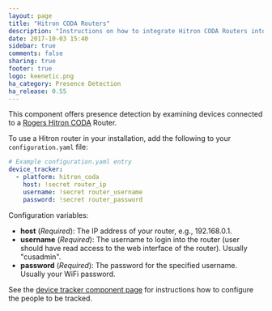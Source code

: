 ```yaml
---
layout: page
title: "Hitron CODA Routers"
description: "Instructions on how to integrate Hitron CODA Routers into Home Assistant."
date: 2017-10-03 15:40
sidebar: true
comments: false
sharing: true
footer: true
logo: keenetic.png
ha_category: Presence Detection
ha_release: 0.55
---
```


This component offers presence detection by examining devices connected to a [Rogers Hitron CODA](https://www.rogers.com/customer/support/article/wi-fi-password-hitron-coda4582-cgn3amr-cgnm3552-cgn3acr-cgn3)
Router.

To use a Hitron router in your installation, add the following to your `configuration.yaml` file:

```yaml
# Example configuration.yaml entry
device_tracker:
  - platform: hitron_coda
    host: !secret router_ip
    username: !secret router_username
    password: !secret router_password
```

Configuration variables:

- **host** (*Required*): The IP address of your router, e.g., 192.168.0.1.
- **username** (*Required*): The username to login into the router (user should have read access to the web interface of the router). Usually "cusadmin".
- **password** (*Required*): The password for the specified username. Usually your WiFi password.


See the [device tracker component page](/components/device_tracker/) for instructions how to configure the people to be tracked.
